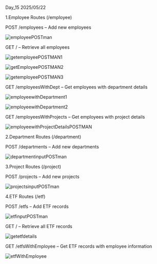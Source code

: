 Day_15 
2025/05/22

1.Employee Routes (/employee)

POST /employees – Add new employees

![employeePOSTman](https://github.com/user-attachments/assets/115f452c-2298-4a43-ba8b-b35454a40381)


GET / – Retrieve all employees

![getemployeePOSTMAN1](https://github.com/user-attachments/assets/77df5d64-e9f2-4135-b9cf-43b333b66405)

![getEmployeePOSTMAN2](https://github.com/user-attachments/assets/8102c466-d218-4848-92c7-2473d61a9fe9)

![getemployeePOSTMAN3](https://github.com/user-attachments/assets/f9482ee6-12f8-48da-885d-6d679cbe5dc0)


GET /employeesWithDept – Get employees with department details

![employeewithDepartment1](https://github.com/user-attachments/assets/6c78d436-2d3b-40da-99f6-c4d125cd990e)

![employeewithDepartment2](https://github.com/user-attachments/assets/297e3da8-0a1c-40d9-8225-420261ec7db9)


GET /employeesWithProjects – Get employees with project details

![employeewithProjectDetailsPOSTMAN](https://github.com/user-attachments/assets/ff387033-b568-4445-a794-aba5dbf3fe06)

2.Department Routes (/department)

POST /departments – Add new departments

![departmentinputPOSTman](https://github.com/user-attachments/assets/be92cb0d-2294-48ab-9cf6-80e9efcae9e4)

3.Project Routes (/project)

POST /projects – Add new projects

![projectsinputPOSTman](https://github.com/user-attachments/assets/6ae42cc8-77d9-4956-a010-fc5377f79bd5)

4.ETF Routes (/etf)

POST /etfs – Add ETF records

![etfinputPOSTman](https://github.com/user-attachments/assets/758a1418-6d21-4e2b-8d96-3928484814d1)

GET / – Retrieve all ETF records

![getetfdetails](https://github.com/user-attachments/assets/6658868d-1fb0-4132-8f81-3771ba3edcff)

GET /etfsWithEmployee – Get ETF records with employee information

![etfWithEmployee](https://github.com/user-attachments/assets/cb8abb81-1efd-475f-a349-3dcd76b83067)







